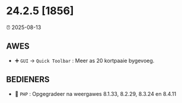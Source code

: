 # 24.2.5 [1856]

⏰ 2025-08-13

## AWES
- ➕ `GUI` -> `Quick Toolbar` : Meer as 20 kortpaaie bygevoeg.

## BEDIENERS
- 🔄 `PHP` : Opgegradeer na weergawes 8.1.33, 8.2.29, 8.3.24 en 8.4.11
